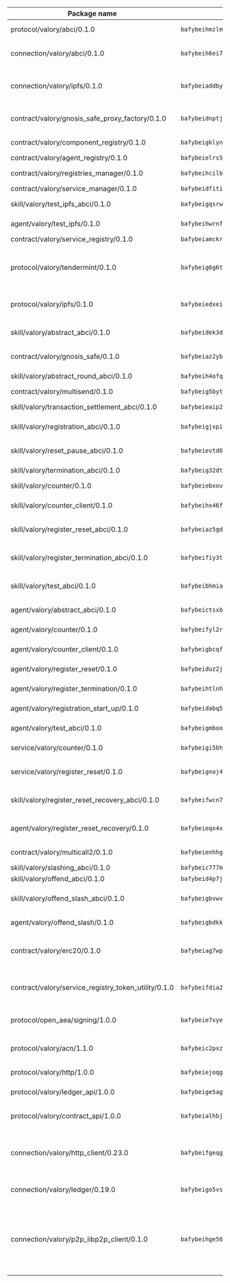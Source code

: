| Package name                                                  | Package hash                                                  | Description                                                                                                                |
| ------------------------------------------------------------- | ------------------------------------------------------------- | -------------------------------------------------------------------------------------------------------------------------- |
| protocol/valory/abci/0.1.0                                    | `bafybeihmzlmmb4pdo3zkhg6ehuyaa4lhw7bfpclln2o2z7v3o6fcep26iu` | A protocol for ABCI requests and responses.                                                                                |
| connection/valory/abci/0.1.0                                  | `bafybeih6ei7q3vdsj57nb3f6dirccorj7izrxccjzys3seirzoalsj2fwq` | connection to wrap communication with an ABCI server.                                                                      |
| connection/valory/ipfs/0.1.0                                  | `bafybeiaddby5hxegt2fk772fzn34zpwndyfk45rc3jqtblhtr2tbzcicua` | A connection responsible for uploading and downloading files from IPFS.                                                    |
| contract/valory/gnosis_safe_proxy_factory/0.1.0               | `bafybeidnptjd2e5azxrunvduwacufrr5pwy4xkhmeoazqq55o2no4m474u` | Gnosis Safe proxy factory (GnosisSafeProxyFactory) contract                                                                |
| contract/valory/component_registry/0.1.0                      | `bafybeigklynwl3mfav5yt5zdkrqe6rukv4ygdhpdusk66ojt4jj7tunxcy` | Component registry contract                                                                                                |
| contract/valory/agent_registry/0.1.0                          | `bafybeielrs5qih3r6qhnily6x4h4j4j6kux6eqr546homow4c5ljgfyljq` | Agent registry contract                                                                                                    |
| contract/valory/registries_manager/0.1.0                      | `bafybeihcilb27ekgoplmc43iog2zrus63fufql4rly2umbuj573nu3zpg4` | Registries Manager contract                                                                                                |
| contract/valory/service_manager/0.1.0                         | `bafybeidfititn2fkpgqp5xqx7xrra2b5nc5obtyp6dvvgdy6kdcskqk2dm` | Service Manager contract                                                                                                   |
| skill/valory/test_ipfs_abci/0.1.0                             | `bafybeigqsrw5e7nedl5kaksrob6be32iu3cko3t2rlwkgmxacf2bfdhr6a` | IPFS e2e testing application.                                                                                              |
| agent/valory/test_ipfs/0.1.0                                  | `bafybeihwrnfz6gqxqfu2aicfaopahpldtrmtupowd6gtb4qityzebdyhmu` | Agent for testing the ABCI connection.                                                                                     |
| contract/valory/service_registry/0.1.0                        | `bafybeiamckrtlrydvoyelc6ldu5ke5uwrdxstzaeqstvg5r4uteriwmjka` | Service Registry contract                                                                                                  |
| protocol/valory/tendermint/0.1.0                              | `bafybeig6g6twajlwssfbfp5rlnu5mwzuu5kgak5cs4fich7rlkx6whesnu` | A protocol for communication between two AEAs to share tendermint configuration details.                                   |
| protocol/valory/ipfs/0.1.0                                    | `bafybeiedxeismnx3k5ty4mvvhlqideixlhqmi5mtcki4lxqfa7uqh7p33u` | A protocol specification for IPFS requests and responses.                                                                  |
| skill/valory/abstract_abci/0.1.0                              | `bafybeidek3doh6cs3qw3hzgnqw65st2g5vhx5bgkdztyrer45wewttagui` | The abci skill provides a template of an ABCI application.                                                                 |
| contract/valory/gnosis_safe/0.1.0                             | `bafybeiaz2ybse2kym2bph5tf4uvx3qb3uxzxga4pn75gfqmzadtz6mxmdy` | Gnosis Safe (GnosisSafeL2) contract                                                                                        |
| skill/valory/abstract_round_abci/0.1.0                        | `bafybeih4ofqmvj7xphhdk6p2i63rjdaijolskahxz7k2aosivekvhx3ea4` | abstract round-based ABCI application                                                                                      |
| contract/valory/multisend/0.1.0                               | `bafybeig5byt5urg2d2bsecufxe5ql7f4mezg3mekfleeh32nmuusx66p4y` | MultiSend contract                                                                                                         |
| skill/valory/transaction_settlement_abci/0.1.0                | `bafybeieaip2gfidkl2ibegpnfh64ojyy7oafzisbqzbwjfknfjpflwizwq` | ABCI application for transaction settlement.                                                                               |
| skill/valory/registration_abci/0.1.0                          | `bafybeigjxpismouuvlsktpasofjcnwa3bpsyfgcdgrcalff4xlqekvugpy` | ABCI application for common apps.                                                                                          |
| skill/valory/reset_pause_abci/0.1.0                           | `bafybeievtd6oijlebseyuu3aiqj633l6gkboxewhupb4gufr3rsqnr5yvy` | ABCI application for resetting and pausing app executions.                                                                 |
| skill/valory/termination_abci/0.1.0                           | `bafybeig32dtsjlvwklqyt6b6k3y3xnr5esyc5c2o7rsb7irysmj222dzoy` | Termination skill.                                                                                                         |
| skill/valory/counter/0.1.0                                    | `bafybeiebxovit5k2fsr4r3fisqov53ek34xwanxly34eeo3ublxt2tyche` | The ABCI Counter application example.                                                                                      |
| skill/valory/counter_client/0.1.0                             | `bafybeihx46fr7vgqjxmymfah3hfmynzpzwe5fthi7mbc2cnev2gqgtngzy` | A client for the ABCI counter application.                                                                                 |
| skill/valory/register_reset_abci/0.1.0                        | `bafybeiaz5gdvzt6rkduvrdzzqducjnu7677yd4daqjkelxjokhehlm6qum` | ABCI application for dummy skill that registers and resets                                                                 |
| skill/valory/register_termination_abci/0.1.0                  | `bafybeifiy3tth4ciikqxdm6ezwtg3a6tz5abvlqmpotiu4bgjqh3lpm5se` | ABCI application for dummy skill that registers and resets                                                                 |
| skill/valory/test_abci/0.1.0                                  | `bafybeibhmia2g2mukpl5awnkisnfrag23fdfu3gkrytyb27nuovxpt47m4` | ABCI application for testing the ABCI connection.                                                                          |
| agent/valory/abstract_abci/0.1.0                              | `bafybeictsxb7asryy227ouy6rrzfkwakf4fhvp2ondzlszslurkr5dzk6e` | The abstract ABCI AEA - for testing purposes only.                                                                         |
| agent/valory/counter/0.1.0                                    | `bafybeifyl2rzgetpvlqe663chm4g7fjijg5ptaxcmdg4sy3rtiwmnniye4` | The ABCI Counter example as an AEA                                                                                         |
| agent/valory/counter_client/0.1.0                             | `bafybeigbcqfbtqjqguvop7gcp3ilr22d356n7js4jpyhoo5ymotis264wy` | The ABCI Counter example as an AEA                                                                                         |
| agent/valory/register_reset/0.1.0                             | `bafybeiduz2jp4bidhi73u6nmlz5updnqcchugoc7ppopiddeift2te63ta` | Register reset to replicate Tendermint issue.                                                                              |
| agent/valory/register_termination/0.1.0                       | `bafybeihtlnh77le6uv2z6vvol7w4beapiqtem6apnaq3afix4cvhim66be` | Register terminate to test the termination feature.                                                                        |
| agent/valory/registration_start_up/0.1.0                      | `bafybeidabq5wzhjf5o2i4zlu4atc4z7z4mg3qmwwjqiije3in7aw2fmzum` | Registration start-up ABCI example.                                                                                        |
| agent/valory/test_abci/0.1.0                                  | `bafybeigmboofh62mbzmrlhhj4f4dcs6vfj3kgiidikg2d4ifu7ylrxtms4` | Agent for testing the ABCI connection.                                                                                     |
| service/valory/counter/0.1.0                                  | `bafybeigi5bhllrcp32xp5rbrbbaencxxhtm2leqxdzutcgug5lpkvoyapi` | A set of agents incrementing a counter                                                                                     |
| service/valory/register_reset/0.1.0                           | `bafybeignoj4blkw2o7t5jatspgbdl5bnx5vwdaytqgrrbgypxfkbnxwlam` | Test and debug tendermint reset mechanism.                                                                                 |
| skill/valory/register_reset_recovery_abci/0.1.0               | `bafybeifwcn7aoasnijoprrhnysggpnnhhuzv5oql4wa33shxxw64zywo4y` | ABCI application for dummy skill that registers and resets                                                                 |
| agent/valory/register_reset_recovery/0.1.0                    | `bafybeieqx4xg4gifb67pbljnp3ie54jonhujd7nusnhx56yhja5ixexgq4` | Agent to showcase hard reset as a recovery mechanism.                                                                      |
| contract/valory/multicall2/0.1.0                              | `bafybeienhhggmyxocgsy2kpsbe74z3yewzj33lrhcvuvmlhgyrzf6c3sue` | The MakerDAO multicall2 contract.                                                                                          |
| skill/valory/slashing_abci/0.1.0                              | `bafybeic777ma3ovzewzc2tqqih4bacx5zhosytnogqoimnozu5qyarf4yy` | Slashing skill.                                                                                                            |
| skill/valory/offend_abci/0.1.0                                | `bafybeid4p7jzozi3w45b36g6mcac34xo22jz6l66sahmvmoxvyukxdlsb4` | Offend ABCI application.                                                                                                   |
| skill/valory/offend_slash_abci/0.1.0                          | `bafybeigbvwvxyefbmcyygeu2b4qucm4cw53tw4godj2ckptjbbvfkk4a6q` | ABCI application used in order to test the slashing abci                                                                   |
| agent/valory/offend_slash/0.1.0                               | `bafybeigbdkk5xza7ru6446idebkmen3wypas5lt74todskalbfjuosk7g4` | Offend and slash to test the slashing feature.                                                                             |
| contract/valory/erc20/0.1.0                                   | `bafybeiag7wpfri44bwrx26374mnxyglmwxod6gu37foqkvloqr7oeldlgu` | The scaffold contract scaffolds a contract to be implemented by the developer.                                             |
| contract/valory/service_registry_token_utility/0.1.0          | `bafybeifdia2y5546tvk6xzxeaqzf2n5n7dutj2hdzbgenxohaqhjtnjqm4` | The scaffold contract scaffolds a contract to be implemented by the developer.                                             |
| protocol/open_aea/signing/1.0.0                               | `bafybeie7xyems76v5b4wc2lmaidcujizpxfzjnnwdeokmhje53g7ym25ii` | A protocol for communication between skills and decision maker.                                                            |
| protocol/valory/acn/1.1.0                                     | `bafybeic2pxzfc3voxl2ejhcqyf2ehm4wm5gxvgx7bliloiqi2uppmq6weu` | The protocol used for envelope delivery on the ACN.                                                                        |
| protocol/valory/http/1.0.0                                    | `bafybeiejoqgv7finfxo3rcvvovrlj5ccrbgxodjq43uo26ylpowsa3llfe` | A protocol for HTTP requests and responses.                                                                                |
| protocol/valory/ledger_api/1.0.0                              | `bafybeige5agrztgzfevyglf7mb4o7pzfttmq4f6zi765y4g2zvftbyowru` | A protocol for ledger APIs requests and responses.                                                                         |
| protocol/valory/contract_api/1.0.0                            | `bafybeialhbjvwiwcnqq3ysxcyemobcbie7xza66gaofcvla5njezkvhcka` | A protocol for contract APIs requests and responses.                                                                       |
| connection/valory/http_client/0.23.0                          | `bafybeifgeqgryx6b3s6eseyzyezygmeitcpt3tkor2eiycozoi6clgdrny` | The HTTP_client connection that wraps a web-based client connecting to a RESTful API specification.                        |
| connection/valory/ledger/0.19.0                               | `bafybeigo5vst3zlltkouenwxuzn6c47yr2fbbml6dl2o32rfnsezmalgnu` | A connection to interact with any ledger API and contract API.                                                             |
| connection/valory/p2p_libp2p_client/0.1.0                     | `bafybeihge56dn3xep2dzomu7rtvbgo4uc2qqh7ljl3fubqdi2lq44gs5lq` | The libp2p client connection implements a tcp connection to a running libp2p node as a traffic delegate to send/receive envelopes to/from agents in the DHT. |
